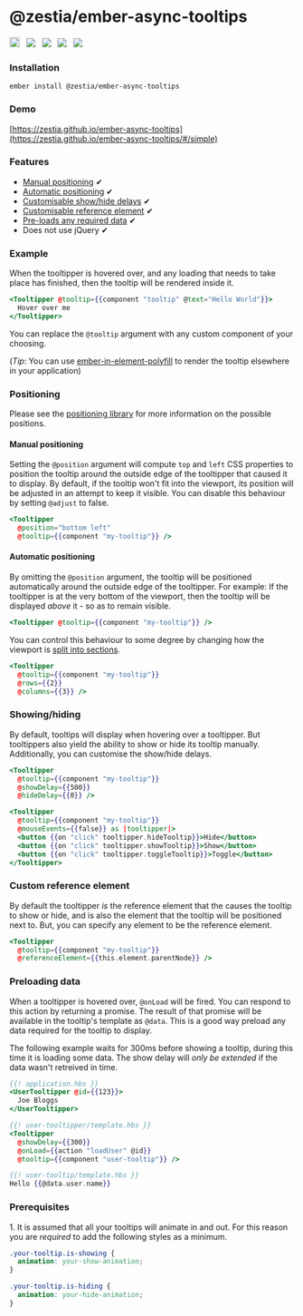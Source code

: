 # @zestia/ember-async-tooltips

<a href="https://badge.fury.io/js/%40zestia%2Fember-async-tooltips"><img src="https://badge.fury.io/js/%40zestia%2Fember-async-tooltips.svg" alt="npm version" height="18"></a> &nbsp; <a href="http://travis-ci.org/zestia/ember-async-tooltips"><img src="https://travis-ci.org/zestia/ember-async-tooltips.svg?branch=master"></a> &nbsp; <a href="https://david-dm.org/zestia/ember-async-tooltips#badge-embed"><img src="https://david-dm.org/zestia/ember-async-tooltips.svg"></a> &nbsp; <a href="https://david-dm.org/zestia/ember-async-tooltips#dev-badge-embed"><img src="https://david-dm.org/zestia/ember-async-tooltips/dev-status.svg"></a> &nbsp; <a href="https://emberobserver.com/addons/@zestia/ember-async-tooltips"><img src="https://emberobserver.com/badges/-zestia-ember-async-tooltips.svg"></a>

### Installation

```
ember install @zestia/ember-async-tooltips
```

### Demo

[https://zestia.github.io/ember-async-tooltips](https://zestia.github.io/ember-async-tooltips/#/simple)

### Features

- [Manual positioning](#manual-positioning) ✔︎
- [Automatic positioning](#automatic-positioning) ✔︎
- [Customisable show/hide delays](#showinghiding) ✔︎
- [Customisable reference element](#custom-reference-element) ✔︎
- [Pre-loads any required data]() ✔︎
- Does not use jQuery ✔︎

### Example

When the tooltipper is hovered over, and any loading that needs to take place has finished, then the tooltip will be rendered inside it.

```handlebars
<Tooltipper @tooltip={{component "tooltip" @text="Hello World"}}>
  Hover over me
</Tooltipper>
```

You can replace the `@tooltip` argument with any custom component of your choosing.

(_Tip_: You can use [ember-in-element-polyfill](https://github.com/kaliber5/ember-in-element-polyfill) to render the tooltip elsewhere in your application)

### Positioning

Please see the [positioning library](https://github.com/zestia/position-utils#zestiaposition-utils) for more information on the possible positions.

#### Manual positioning

Setting the `@position` argument will compute `top` and `left` CSS properties to position the tooltip around the outside edge of the tooltipper that caused it to display.
By default, if the tooltip won't fit into the viewport, its position will be adjusted in an attempt to keep it visible. You can disable this behaviour by setting `@adjust` to false.

```handlebars
<Tooltipper
  @position="bottom left"
  @tooltip={{component "my-tooltip"}} />
```

#### Automatic positioning

By omitting the `@position` argument, the tooltip will be positioned automatically around the outside edge of the tooltipper. For example: If the tooltipper is at the very bottom of the viewport, then the tooltip will be displayed _above_ it - so as to remain visible.

```handlebars
<Tooltipper @tooltip={{component "my-tooltip"}} />
```

You can control this behaviour to some degree by changing how the viewport is [split into sections](https://github.com/zestia/position-utils#zestiaposition-utils).

```handlebars
<Tooltipper
  @tooltip={{component "my-tooltip"}}
  @rows={{2}}
  @columns={{3}} />
```

### Showing/hiding

By default, tooltips will display when hovering over a tooltipper. But tooltippers also yield the ability to show or hide its tooltip manually.
Additionally, you can customise the show/hide delays.

```handlebars
<Tooltipper
  @tooltip={{component "my-tooltip"}}
  @showDelay={{500}}
  @hideDelay={{0}} />
```

```handlebars
<Tooltipper
  @tooltip={{component "my-tooltip"}}
  @mouseEvents={{false}} as |tooltipper|>
  <button {{on "click" tooltipper.hideTooltip}}>Hide</button>
  <button {{on "click" tooltipper.showTooltip}}>Show</button>
  <button {{on "click" tooltipper.toggleTooltip}}>Toggle</button>
</Tooltipper>
```

### Custom reference element

By default the tooltipper _is_ the reference element that the causes the tooltip to show or hide, and is also the element that the tooltip will be positioned next to. But, you can specify any element to be the reference element.

```handlebars
<Tooltipper
  @tooltip={{component "my-tooltip"}}
  @referenceElement={{this.element.parentNode}} />
```

### Preloading data

When a tooltipper is hovered over, `@onLoad` will be fired. You can respond to this action by returning a promise. The result of that promise will be available in the tooltip's template as `@data`. This is a good way preload any data required for the tooltip to display.

The following example waits for 300ms before showing a tooltip, during this time it is loading some data. The show delay will _only be extended_ if the data wasn't retreived in time.

```handlebars
{{! application.hbs }}
<UserTooltipper @id={{123}}>
  Joe Bloggs
</UserTooltipper>
```

```handlebars
{{! user-tooltipper/template.hbs }}
<Tooltipper
  @showDelay={{300}}
  @onLoad={{action "loadUser" @id}}
  @tooltip={{component "user-tooltip"}} />
```

```handlebars
{{! user-tooltip/template.hbs }}
Hello {{@data.user.name}}
```

### Prerequisites

1\. It is assumed that all your tooltips will animate in and out. For this reason you are _required_ to add the following styles as a minimum.

```css
.your-tooltip.is-showing {
  animation: your-show-animation;
}

.your-tooltip.is-hiding {
  animation: your-hide-animation;
}
```
